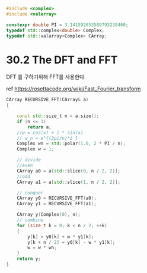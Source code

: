 

```C++
#include <complex>
#include <valarray>

constexpr double PI = 3.141592653589793238460;
typedef std::complex<double> Complex;
typedef std::valarray<Complex> CArray;
```



# 30.2 The DFT and FFT

DFT 를 구하기위해 FFT를 사용한다.

ref
https://rosettacode.org/wiki/Fast_Fourier_transform


```C++
CArray RECURSIVE_FFT(CArray& a)
{

	const std::size_t n = a.size();
	if (n <= 1)
		return a;
	//w = cos(x) + i * sin(x)
	// w_n = e^{(2pi/n)*i }
	Complex wn = std::polar(1.0, 2 * PI / n);
	Complex w = 1;

	// divide
	//even
	CArray a0 = a[std::slice(0, n / 2, 2)];
	//odd
	CArray a1 = a[std::slice(1, n / 2, 2)];

	// conquer
	CArray y0 = RECURSIVE_FFT(a0);
	CArray y1 = RECURSIVE_FFT(a1);

	CArray y(Complex(0), n);
	// combine
	for (size_t k = 0; k < n / 2; ++k)
	{
		y[k] = y0[k] + w * y1[k];
		y[k + n / 2] = y0[k] - w * y1[k];
		w = w * wn;
	}
	return y;
}
```
